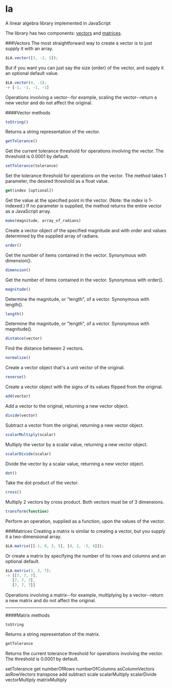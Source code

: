 la
==

A linear algebra library implemented in JavaScript

The library has two components: [vectors](#vectors) and [matrices](#matrices).


###Vectors<a id="vectors"></a>
The most straightforward way to create a vector is to just supply it with an array.

```JavaScript
$LA.vector([3, -2, 5]);
```

But if you want you can just say the size (order) of the vector, and supply it an optional default value.

```JavaScript
$LA.vector(4, -1);
-> [-1, -1, -1, -1]
```

Operations involving a vector--for example, scaling the vector--return a new vector and do not affect the original.

####Vector methods
```JavaScript
toString()
```
Returns a string representation of the vector.

```JavaScript
getTolerance()
```
Get the current tolerance threshold for operations involving the vector.  The threshold is 0.0001 by default.

```JavaScript
setTolerance(tolerance)
```
Set the tolerance threshold for operations on the vector.  The method takes 1 parameter, the desired threshold as a float value.

```JavaScript
get(index [optional])
```
Get the value at the specified point in the vector.  (Note: the index is 1-indexed.)  If no parameter is supplied, the method returns the entire vector as a JavaScript array.  

```JavaScript
make(magnitude, array_of_radians)
```
Create a vector object of the specified magnitude and with order and values determined by the supplied array of radians. 

```JavaScript
order()
```
Get the number of items contained in the vector.  Synonymous with dimension().

```JavaScript
dimension()
```
Get the number of items contained in the vector.  Synonymous with order().

```JavaScript
magnitude()
```
Determine the magnitude, or "length", of a vector.  Synonymous with length().

```JavaScript
length()
```
Determine the magnitude, or "length", of a vector.  Synonymous with magnitude().

```JavaScript
distance(vector)
```
Find the distance between 2 vectors.

```JavaScript
normalize()
```
Create a vector object that's a unit vector of the original.

```JavaScript
reverse()
```
Create a vector object with the signs of its values flipped from the original.

```JavaScript
add(vector)
```
Add a vector to the original, returning a new vector object.

```JavaScript
divide(vector)
```
Subtract a vector from the original, returning a new vector object.

```JavaScript
scalarMultiply(scalar)
```
Multiply the vector by a scalar value, returning a new vector object.

```JavaScript
scalarDivide(scalar)
```
Divide the vector by a scalar value, returning a new vector object.

```JavaScript
dot()
```
Take the dot product of the vector.

```JavaScript
cross()
```
Multiply 2 vectors by cross product.  Both vectors must be of 3 dimensions.

```JavaScript
transform(function)
```
Perform an operation, supplied as a function, upon the values of the vector.


###Matrices<a id="matrices"></a>
Creating a matrix is similar to creating a vector, but you supply it a two-dimensional array.

```JavaScript
$LA.matrix([[-1, 0, 3, 5], [4, 2, -3, 4]]);
```

Or create a matrix by specifying the number of its rows and columns and an optional default.

```JavaScript
$LA.matrix(3, 3, 7);
-> [[7, 7, 7],
   [7, 7, 7],
   [7, 7, 7]]
```

Operations involving a matrix--for example, multiplying by a vector--return a new matrix and do not affect the original.

***

####Matrix methods
```JavaScript
toString
```
Returns a string representation of the matrix.

```JavaScript
getTolerance
```
Returns the current tolerance threshold for operations involving the vector.  The threshold is 0.0001 by default.

setTolerance
get
numberOfRows
numberOfColumns
asColumnVectors
asRowVectors
transpose
add
subtract
scale
scalarMultiply
scalarDivide
vectorMultiply
matrixMultiply
